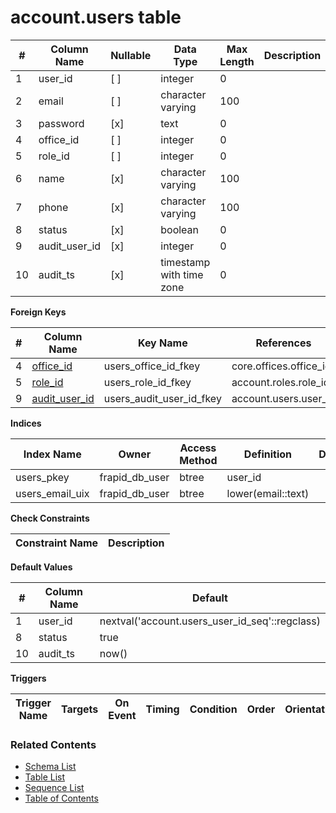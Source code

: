 # account.users table



| # | Column Name | Nullable | Data Type | Max Length | Description |
| --- | --- | --- | --- | --- | --- |
| 1 | user_id | [ ] | integer | 0 |  |
| 2 | email | [ ] | character varying | 100 |  |
| 3 | password | [x] | text | 0 |  |
| 4 | office_id | [ ] | integer | 0 |  |
| 5 | role_id | [ ] | integer | 0 |  |
| 6 | name | [x] | character varying | 100 |  |
| 7 | phone | [x] | character varying | 100 |  |
| 8 | status | [x] | boolean | 0 |  |
| 9 | audit_user_id | [x] | integer | 0 |  |
| 10 | audit_ts | [x] | timestamp with time zone | 0 |  |



**Foreign Keys**

| # | Column Name | Key Name | References |
| --- | --- | --- | --- |
| 4 | [office_id](../core/offices.md) | users_office_id_fkey | core.offices.office_id |
| 5 | [role_id](../account/roles.md) | users_role_id_fkey | account.roles.role_id |
| 9 | [audit_user_id](../account/users.md) | users_audit_user_id_fkey | account.users.user_id |



**Indices**

| Index Name | Owner | Access Method | Definition | Description |
| --- | --- | --- | --- | --- |
| users_pkey | frapid_db_user | btree | user_id |  |
| users_email_uix | frapid_db_user | btree | lower(email::text) |  |



**Check Constraints**

| Constraint Name | Description |
| --- | --- |



**Default Values**

| # | Column Name | Default |
| --- | --- | --- |
| 1 | user_id | nextval('account.users_user_id_seq'::regclass) |
| 8 | status | true |
| 10 | audit_ts | now() |


**Triggers**

| Trigger Name | Targets | On Event | Timing | Condition | Order | Orientation | Description |
| --- | --- | --- | --- | --- | --- | --- | --- |


### Related Contents
* [Schema List](../../schemas.md)
* [Table List](../../tables.md)
* [Sequence List](../../sequences.md)
* [Table of Contents](../../README.md)

